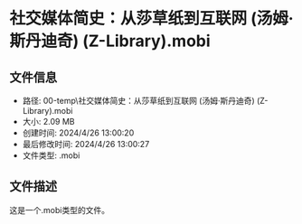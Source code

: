 ﻿# 社交媒体简史：从莎草纸到互联网 (汤姆·斯丹迪奇) (Z-Library).mobi

## 文件信息
- 路径: 00-temp\社交媒体简史：从莎草纸到互联网 (汤姆·斯丹迪奇) (Z-Library).mobi
- 大小: 2.09 MB
- 创建时间: 2024/4/26 13:00:20
- 最后修改时间: 2024/4/26 13:00:27
- 文件类型: .mobi

## 文件描述
这是一个.mobi类型的文件。

